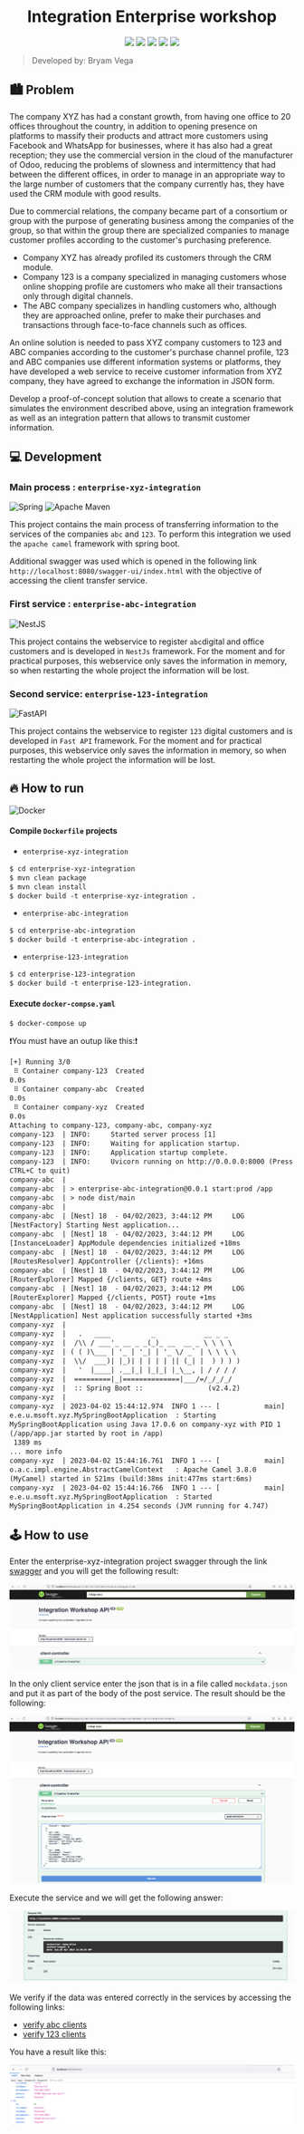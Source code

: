<h1 style="text-align: center;">Integration Enterprise workshop</h1>

<p align="center">
  <img src="https://img.shields.io/badge/spring-%236DB33F.svg?style=for-the-badge&logo=spring&logoColor=white">
    <img src="https://img.shields.io/badge/Apache%20Maven-C71A36?style=for-the-badge&logo=Apache%20Maven&logoColor=white">
  <img src="https://img.shields.io/badge/nestjs-%23E0234E.svg?style=for-the-badge&logo=nestjs&logoColor=white">
  <img src="https://img.shields.io/badge/FastAPI-005571?style=for-the-badge&logo=fastapi">
  <img src="https://img.shields.io/badge/docker-%230db7ed.svg?style=for-the-badge&logo=docker&logoColor=white">
</p>

> Developed by: Bryam Vega


## 🏙️ Problem

The company XYZ has had a constant growth, from having one office to 20 offices throughout the country, in addition to opening presence on platforms to massify their products and attract more customers using Facebook and WhatsApp for businesses, where it has also had a great reception; they use the commercial version in the cloud of the manufacturer of Odoo, reducing the problems of slowness and intermittency that had between the different offices, in order to manage in an appropriate way to the large number of customers that the company currently has, they have used the CRM module with good results.

Due to commercial relations, the company became part of a consortium or group with the purpose of generating business among the companies of the group, so that within the group there are specialized companies to manage customer profiles according to the customer's purchasing preference.

* Company XYZ has already profiled its customers through the CRM module.
* Company 123 is a company specialized in managing customers whose online shopping profile are customers who make all their transactions only through digital channels.
* The ABC company specializes in handling customers who, although they are approached online, prefer to make their purchases and transactions through face-to-face channels such as offices.

An online solution is needed to pass XYZ company customers to 123 and ABC companies according to the customer's purchase channel profile, 123 and ABC companies use different information systems or platforms, they have developed a web service to receive customer information from XYZ company, they have agreed to exchange the information in JSON form.

Develop a proof-of-concept solution that allows to create a scenario that simulates the environment described above, using an integration framework as well as an integration pattern that allows to transmit customer information.

## 💻 Development

### Main process : `enterprise-xyz-integration`
![Spring](https://img.shields.io/badge/spring-%236DB33F.svg?style=for-the-badge&logo=spring&logoColor=white)
![Apache Maven](https://img.shields.io/badge/Apache%20Maven-C71A36?style=for-the-badge&logo=Apache%20Maven&logoColor=white)

This project contains the main process of transferring information to the services of the companies `abc` and `123`. To perform this integration we used the `apache camel` framework with spring boot.


Additional swagger was used which is opened in the following link `http://localhost:8080/swagger-ui/index.html` with the objective of accessing the client transfer service.

### First service : `enterprise-abc-integration`
![NestJS](https://img.shields.io/badge/nestjs-%23E0234E.svg?style=for-the-badge&logo=nestjs&logoColor=white)


This project contains the webservice to register `abc`digital and office customers and is developed in `NestJs` framework. For the moment and for practical purposes, this webservice only saves the information in memory, so when restarting the whole project the information will be lost.

### Second service: `enterprise-123-integration`
![FastAPI](https://img.shields.io/badge/FastAPI-005571?style=for-the-badge&logo=fastapi)

This project contains the webservice to register `123` digital customers and is developed in `Fast API` framework. For the moment and for practical purposes, this webservice only saves the information in memory, so when restarting the whole project the information will be lost.



## 🔥 How to run

![Docker](https://img.shields.io/badge/docker-%230db7ed.svg?style=for-the-badge&logo=docker&logoColor=white)

#### Compile `Dockerfile` projects

* `enterprise-xyz-integration`


```shell
$ cd enterprise-xyz-integration
$ mvn clean package
$ mvn clean install
$ docker build -t enterprise-xyz-integration .
```

* `enterprise-abc-integration`

```shell
$ cd enterprise-abc-integration
$ docker build -t enterprise-abc-integration .
```

* `enterprise-123-integration`

```shell
$ cd enterprise-123-integration
$ docker build -t enterprise-123-integration.
```

#### Execute `docker-compse.yaml`

```shell
$ docker-compose up
```

❗️You must have an outup like this:❗️

```shell
[+] Running 3/0
 ⠿ Container company-123  Created                                                                                                                                                                                                                        0.0s
 ⠿ Container company-abc  Created                                                                                                                                                                                                                        0.0s
 ⠿ Container company-xyz  Created                                                                                                                                                                                                                        0.0s
Attaching to company-123, company-abc, company-xyz
company-123  | INFO:     Started server process [1]
company-123  | INFO:     Waiting for application startup.
company-123  | INFO:     Application startup complete.
company-123  | INFO:     Uvicorn running on http://0.0.0.0:8000 (Press CTRL+C to quit)
company-abc  | 
company-abc  | > enterprise-abc-integration@0.0.1 start:prod /app
company-abc  | > node dist/main
company-abc  | 
company-abc  | [Nest] 18  - 04/02/2023, 3:44:12 PM     LOG [NestFactory] Starting Nest application...
company-abc  | [Nest] 18  - 04/02/2023, 3:44:12 PM     LOG [InstanceLoader] AppModule dependencies initialized +18ms
company-abc  | [Nest] 18  - 04/02/2023, 3:44:12 PM     LOG [RoutesResolver] AppController {/clients}: +16ms
company-abc  | [Nest] 18  - 04/02/2023, 3:44:12 PM     LOG [RouterExplorer] Mapped {/clients, GET} route +4ms
company-abc  | [Nest] 18  - 04/02/2023, 3:44:12 PM     LOG [RouterExplorer] Mapped {/clients, POST} route +1ms
company-abc  | [Nest] 18  - 04/02/2023, 3:44:12 PM     LOG [NestApplication] Nest application successfully started +3ms
company-xyz  | 
company-xyz  |   .   ____          _            __ _ _
company-xyz  |  /\\ / ___'_ __ _ _(_)_ __  __ _ \ \ \ \
company-xyz  | ( ( )\___ | '_ | '_| | '_ \/ _` | \ \ \ \
company-xyz  |  \\/  ___)| |_)| | | | | || (_| |  ) ) ) )
company-xyz  |   '  |____| .__|_| |_|_| |_\__, | / / / /
company-xyz  |  =========|_|==============|___/=/_/_/_/
company-xyz  |  :: Spring Boot ::                (v2.4.2)
company-xyz  | 
company-xyz  | 2023-04-02 15:44:12.974  INFO 1 --- [           main] e.e.u.msoft.xyz.MySpringBootApplication  : Starting MySpringBootApplication using Java 17.0.6 on company-xyz with PID 1 (/app/app.jar started by root in /app)
 1389 ms
... more info
company-xyz  | 2023-04-02 15:44:16.761  INFO 1 --- [           main] o.a.c.impl.engine.AbstractCamelContext   : Apache Camel 3.8.0 (MyCamel) started in 521ms (build:38ms init:477ms start:6ms)
company-xyz  | 2023-04-02 15:44:16.766  INFO 1 --- [           main] e.e.u.msoft.xyz.MySpringBootApplication  : Started MySpringBootApplication in 4.254 seconds (JVM running for 4.747)
```

## 🕹️ How to use

Enter the enterprise-xyz-integration project swagger through the link [swagger](http://localhost:8080/swagger-ui.html) and you will get the following result:

![one](./img/one.png)

In the only client service enter the json that is in a file called `mockdata.json` and put it as part of the body of the post service. The result should be the following:

![two](./img/two.png)

Execute the service and we will get the following answer: 

![three](./img/three.png)

We verify if the data was entered correctly in the services by accessing the following links:

* [verify abc clients](http://localhost:3000/clients)
* [verify 123 clients](http://localhost:8000/clients)

You have a result like this:

![four](./img/four.png)




